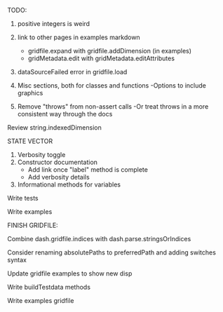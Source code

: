 TODO:

1. positive integers is weird
4. link to other pages in examples markdown
    - gridfile.expand with gridfile.addDimension (in examples)
    - gridMetadata.edit with gridMetadata.editAttributes

7. dataSourceFailed error in gridfile.load
8. Misc sections, both for classes and functions
   -Options to include graphics
9. Remove "throws" from non-assert calls
    -Or treat throws in a more consistent way through the docs


Review string.indexedDimension

STATE VECTOR
1. Verbosity toggle
2. Constructor documentation
    - Add link once "label" method is complete
    - Add verbosity details
3. Informational methods for variables



Write tests

Write examples



FINISH GRIDFILE:

Combine dash.gridfile.indices with dash.parse.stringsOrIndices

Consider renaming absolutePaths to preferredPath and adding switches syntax

Update gridfile examples to show new disp

Write buildTestdata methods

Write examples
    gridfile